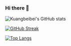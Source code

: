 ### Hi there 👋

![Kuangbeibei's GitHub stats](https://github-readme-stats.vercel.app/api?username=kuangbeibei&show_icons=true&theme=radical)

[![GitHub Streak](https://github-readme-streak-stats.herokuapp.com?user=kuangbeibei&theme=transparent&hide_border=true&date_format=M%20j%5B%2C%20Y%5D)](https://git.io/streak-stats)

[![Top Langs](https://github-readme-stats.vercel.app/api/top-langs/?username=kuangbeibei&layout=compact&theme=vision-friendly-dark)](https://github.com/anuraghazra/github-readme-stats)



<!--
**kuangbeibei/kuangbeibei** is a ✨ _special_ ✨ repository because its `README.md` (this file) appears on your GitHub profile.

Here are some ideas to get you started:

- 🔭 I’m currently working on ...
- 🌱 I’m currently learning ...
- 👯 I’m looking to collaborate on ...
- 🤔 I’m looking for help with ...
- 💬 Ask me about ...
- 📫 How to reach me: ...
- 😄 Pronouns: ...
- ⚡ Fun fact: ...
-->
